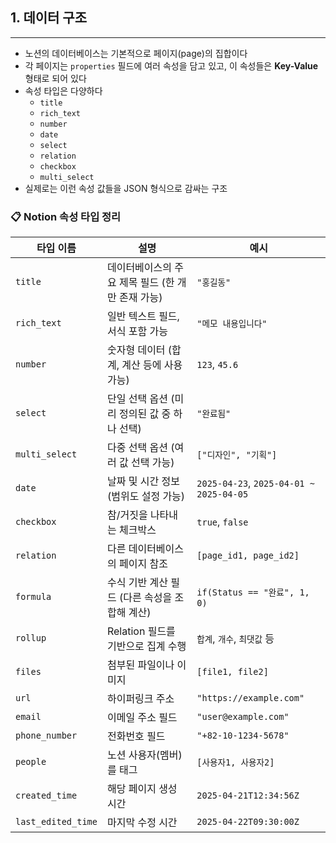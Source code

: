 ## 1. 데이터 구조
---

- 노션의 데이터베이스는 기본적으로 페이지(page)의 집합이다
- 각 페이지는 `properties` 필드에 여러 속성을 담고 있고, 이 속성들은 **Key-Value** 형태로 되어 있다
- 속성 타입은 다양하다
	- `title`
	- `rich_text`
	- `number`
	- `date`
	- `select`
	- `relation`
	- `checkbox`
	- `multi_select`
- 실제로는 이런 속성 값들을 JSON 형식으로 감싸는 구조

### 📋 Notion 속성 타입 정리

|타입 이름|설명|예시|
|---|---|---|
|`title`|데이터베이스의 주요 제목 필드 (한 개만 존재 가능)|`"홍길동"`|
|`rich_text`|일반 텍스트 필드, 서식 포함 가능|`"메모 내용입니다"`|
|`number`|숫자형 데이터 (합계, 계산 등에 사용 가능)|`123`, `45.6`|
|`select`|단일 선택 옵션 (미리 정의된 값 중 하나 선택)|`"완료됨"`|
|`multi_select`|다중 선택 옵션 (여러 값 선택 가능)|`["디자인", "기획"]`|
|`date`|날짜 및 시간 정보 (범위도 설정 가능)|`2025-04-23`, `2025-04-01 ~ 2025-04-05`|
|`checkbox`|참/거짓을 나타내는 체크박스|`true`, `false`|
|`relation`|다른 데이터베이스의 페이지 참조|`[page_id1, page_id2]`|
|`formula`|수식 기반 계산 필드 (다른 속성을 조합해 계산)|`if(Status == "완료", 1, 0)`|
|`rollup`|Relation 필드를 기반으로 집계 수행|`합계`, `개수`, `최댓값` 등|
|`files`|첨부된 파일이나 이미지|`[file1, file2]`|
|`url`|하이퍼링크 주소|`"https://example.com"`|
|`email`|이메일 주소 필드|`"user@example.com"`|
|`phone_number`|전화번호 필드|`"+82-10-1234-5678"`|
|`people`|노션 사용자(멤버)를 태그|`[사용자1, 사용자2]`|
|`created_time`|해당 페이지 생성 시간|`2025-04-21T12:34:56Z`|
|`last_edited_time`|마지막 수정 시간|`2025-04-22T09:30:00Z`|